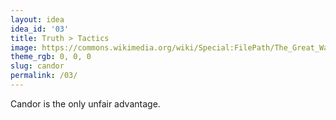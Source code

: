```yaml
---
layout: idea
idea_id: '03'
title: Truth > Tactics
image: https://commons.wikimedia.org/wiki/Special:FilePath/The_Great_Wave_off_Kanagawa.jpg
theme_rgb: 0, 0, 0
slug: candor
permalink: /03/
---
```


Candor is the only unfair advantage.